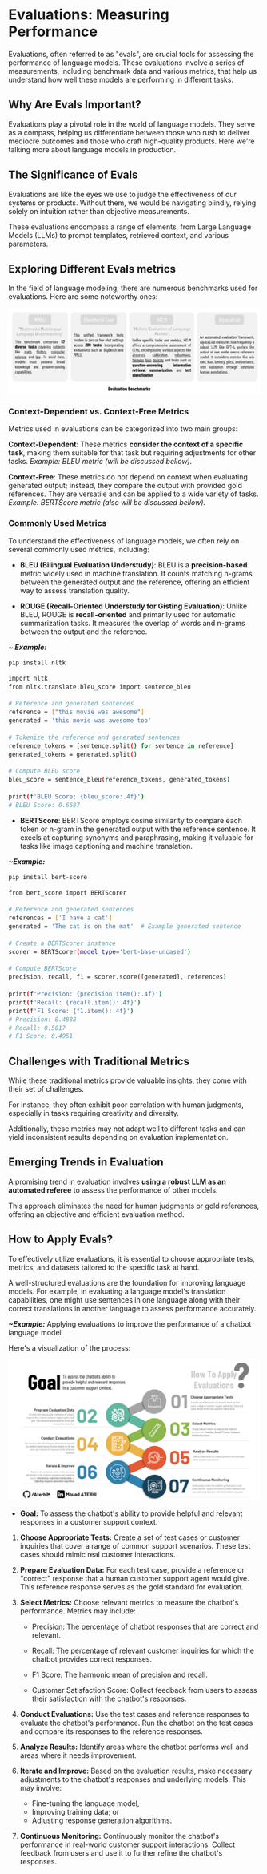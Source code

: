 # **Evaluations: Measuring Performance**

Evaluations, often referred to as "evals", are crucial tools for assessing the performance of language models. These evaluations involve a series of measurements, including benchmark data and various metrics, that help us understand how well these models are performing in different tasks.

## **Why Are Evals Important?**

Evaluations play a pivotal role in the world of language models. They serve as a compass, helping us differentiate between those who rush to deliver mediocre outcomes and those who craft high-quality products. Here we're talking more about language models in production.

## **The Significance of Evals**

Evaluations are like the eyes we use to judge the effectiveness of our systems or products. Without them, we would be navigating blindly, relying solely on intuition rather than objective measurements.

These evaluations encompass a range of elements, from Large Language Models (LLMs) to prompt templates, retrieved context, and various parameters.

## **Exploring Different Evals metrics**

In the field of language modeling, there are numerous benchmarks used for evaluations. Here are some noteworthy ones:

![Evaluation Benchmarks](../images/evals/benchmarks.png)

### **Context-Dependent vs. Context-Free Metrics**

Metrics used in evaluations can be categorized into two main groups:

**Context-Dependent**: These metrics **consider the context of a specific task**, making them suitable for that task but requiring adjustments for other tasks. *Example: BLEU metric (will be discussed bellow).*

**Context-Free**: These metrics do not depend on context when evaluating generated output; instead, they compare the output with provided gold references. They are versatile and can be applied to a wide variety of tasks. *Example: BERTScore metric (also will be discussed bellow).*

### **Commonly Used Metrics**

To understand the effectiveness of language models, we often rely on several commonly used metrics, including:

* **BLEU (Bilingual Evaluation Understudy)**: BLEU is a **precision-based** metric widely used in machine translation. It counts matching n-grams between the generated output and the reference, offering an efficient way to assess translation quality.

* **ROUGE (Recall-Oriented Understudy for Gisting Evaluation)**: Unlike BLEU, ROUGE is **recall-oriented** and primarily used for automatic summarization tasks. It measures the overlap of words and n-grams between the output and the reference.

***~ Example:***

```bash
pip install nltk
```

```bash
import nltk
from nltk.translate.bleu_score import sentence_bleu

# Reference and generated sentences
reference = ["this movie was awesome"]
generated = 'this movie was awesome too'

# Tokenize the reference and generated sentences
reference_tokens = [sentence.split() for sentence in reference]
generated_tokens = generated.split()

# Compute BLEU score
bleu_score = sentence_bleu(reference_tokens, generated_tokens)

print(f'BLEU Score: {bleu_score:.4f}')
# BLEU Score: 0.6687
```

* **BERTScore**: BERTScore employs cosine similarity to compare each token or n-gram in the generated output with the reference sentence. It excels at capturing synonyms and paraphrasing, making it valuable for tasks like image captioning and machine translation.

***~Example:***

```bash
pip install bert-score
```

```bash
from bert_score import BERTScorer

# Reference and generated sentences
references = ['I have a cat']
generated = 'The cat is on the mat'  # Example generated sentence

# Create a BERTScorer instance
scorer = BERTScorer(model_type='bert-base-uncased')

# Compute BERTScore
precision, recall, f1 = scorer.score([generated], references)

print(f'Precision: {precision.item():.4f}')
print(f'Recall: {recall.item():.4f}')
print(f'F1 Score: {f1.item():.4f}')
# Precision: 0.4888
# Recall: 0.5017
# F1 Score: 0.4951
```

## **Challenges with Traditional Metrics**

While these traditional metrics provide valuable insights, they come with their set of challenges. 

For instance, they often exhibit poor correlation with human judgments, especially in tasks requiring creativity and diversity. 

Additionally, these metrics may not adapt well to different tasks and can yield inconsistent results depending on evaluation implementation.

## **Emerging Trends in Evaluation**

A promising trend in evaluation involves **using a robust LLM as an automated referee** to assess the performance of other models. 

This approach eliminates the need for human judgments or gold references, offering an objective and efficient evaluation method.

## **How to Apply Evals?**

To effectively utilize evaluations, it is essential to choose appropriate tests, metrics, and datasets tailored to the specific task at hand. 

A well-structured evaluations are the foundation for improving language models. For example, in evaluating a language model's translation capabilities, one might use sentences in one language along with their correct translations in another language to assess performance accurately.

***~Example:*** Applying evaluations to improve the performance of a chatbot language model

Here's a visualization of the process: 

![EvalApplicationExample](../images/evals/how_to_apply_evals.png)

* **Goal:** To assess the chatbot's ability to provide helpful and relevant responses in a customer support context.

1. **Choose Appropriate Tests:** Create a set of test cases or customer inquiries that cover a range of common support scenarios. These test cases should mimic real customer interactions.

2. **Prepare Evaluation Data:** For each test case, provide a reference or "correct" response that a human customer support agent would give. This reference response serves as the gold standard for evaluation.

3. **Select Metrics:** Choose relevant metrics to measure the chatbot's performance. Metrics may include:

    * Precision: The percentage of chatbot responses that are correct and relevant.
    
    * Recall: The percentage of relevant customer inquiries for which the chatbot provides correct responses.
    
    * F1 Score: The harmonic mean of precision and recall.
    
    * Customer Satisfaction Score: Collect feedback from users to assess their satisfaction with the chatbot's responses.

4. **Conduct Evaluations:** Use the test cases and reference responses to evaluate the chatbot's performance. Run the chatbot on the test cases and compare its responses to the reference responses.

5. **Analyze Results:** Identify areas where the chatbot performs well and areas where it needs improvement.

6. **Iterate and Improve:** Based on the evaluation results, make necessary adjustments to the chatbot's responses and underlying models. This may involve: 

    - Fine-tuning the language model, 
    - Improving training data; or 
    - Adjusting response generation algorithms.

7. **Continuous Monitoring:** Continuously monitor the chatbot's performance in real-world customer support interactions. Collect feedback from users and use it to further refine the chatbot's responses.
